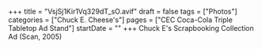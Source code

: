 +++
title = "VsjSj1Kir1Vq329dT_sO.avif"
draft = false
tags = ["Photos"]
categories = ["Chuck E. Cheese's"]
pages = ["CEC Coca-Cola Triple Tabletop Ad Stand"]
startDate = ""
+++
Chuck E's Scrapbooking Collection Ad (Scan, 2005)
